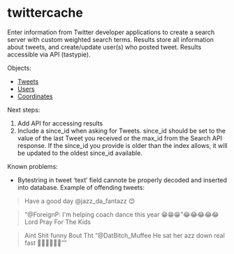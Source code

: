 twittercache
=================

Enter information from Twitter developer applications to create a search server with custom weighted search terms.  Results store all information about tweets, and create/update user(s) who posted tweet.  Results accessible via API (tastypie).

Objects:

* [Tweets](https://dev.twitter.com/docs/platform-objects/tweet "Tweets")
* [Users](https://dev.twitter.com/docs/platform-objects/users "Users")
* [Coordinates](https://dev.twitter.com/docs/platform-objects/tweets#obj-coordinates "Coordinates") 

Next steps:

1. Add API for accessing results
2. Include a since_id when asking for Tweets. since_id should be set to the value of the last Tweet you received or the max_id from the Search API response. If the since_id you provide is older than the index allows, it will be updated to the oldest since_id available.

Known problems:

* Bytestring in tweet ‘text’ field cannote be properly decoded and inserted into database.  Example of offending tweets:

> Have a good day @jazz_da_fantazz 😊

> “@ForeignP: I'm helping coach dance this year 😁😁😁”😂😂😂😂😂 Lord Pray For The Kids

> Aint Shit funny Bout Tht “@DatBitch_Muffee He sat her azz down real fast 💺💺💺😂😂😂””